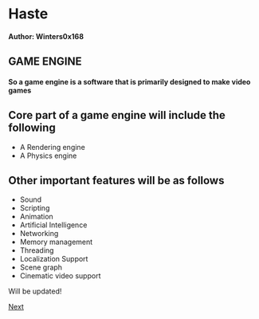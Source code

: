 # Haste

#### Author: Winters0x168

## GAME ENGINE 

#### So a game engine is a software that is primarily designed to make video games

## Core part of a game engine will include the following ##

* A Rendering engine
* A Physics engine

## Other important features will be as follows

* Sound
* Scripting
* Animation
* Artificial Intelligence
* Networking
* Memory management
* Threading
* Localization Support
* Scene graph
* Cinematic video support

Will be updated!

[Next](https://github.com/Winters0x168/Threshold/blob/main/Docs/Development/Renderer.md)


